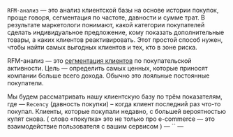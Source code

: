 `RFM-анализ` — это анализ клиентской базы на основе истории покупок, проще говоря, сегментация по частоте, давности и сумме трат. В результате маркетологи понимают, какой категории покупателей сделать индивидуальное предложение, кому показать дополнительные товары, а каких клиентов реактивировать. Этот простой способ нужен, чтобы найти самых выгодных клиентов и тех, кто в зоне риска.

RFM-анализ — это [сегментация клиентов](https://altcraft.com/ru/blog/segmentaciya-celevoj-auditorii) по покупательской активности. Цель — определить самых ценных, которые приносят компании больше всего дохода. Обычно это лояльные постоянные покупатели.

Мы будем рассматривать нашу клиентскую базу по трём показателям, где
— `Recency` (давность покупки) – когда клиент последний раз что-то покупал. Клиенты, которые покупали недавно, с большей вероятностью купят снова. ( слово «покупка» это не только про e-commerce — это взаимодействие пользователя с вашим сервисом )
— ``
—
